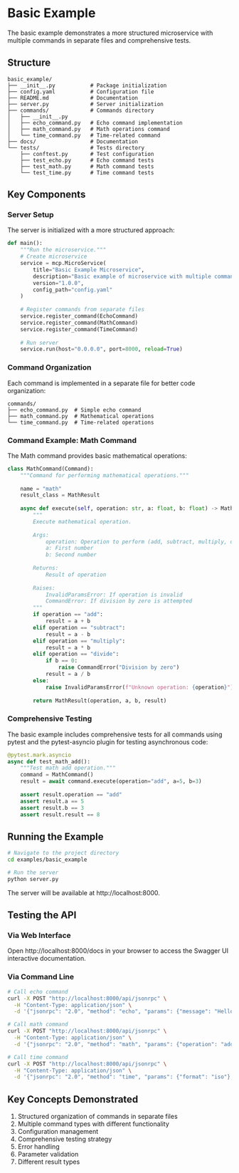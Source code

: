 # Basic Example

The basic example demonstrates a more structured microservice with multiple commands in separate files and comprehensive tests.

## Structure

```
basic_example/
├── __init__.py           # Package initialization
├── config.yaml           # Configuration file
├── README.md             # Documentation
├── server.py             # Server initialization
├── commands/             # Commands directory
│   ├── __init__.py
│   ├── echo_command.py   # Echo command implementation
│   ├── math_command.py   # Math operations command
│   └── time_command.py   # Time-related command
├── docs/                 # Documentation
└── tests/                # Tests directory
    ├── conftest.py       # Test configuration
    ├── test_echo.py      # Echo command tests
    ├── test_math.py      # Math command tests
    └── test_time.py      # Time command tests
```

## Key Components

### Server Setup

The server is initialized with a more structured approach:

```python
def main():
    """Run the microservice."""
    # Create microservice
    service = mcp.MicroService(
        title="Basic Example Microservice",
        description="Basic example of microservice with multiple commands",
        version="1.0.0",
        config_path="config.yaml"
    )
    
    # Register commands from separate files
    service.register_command(EchoCommand)
    service.register_command(MathCommand)
    service.register_command(TimeCommand)
    
    # Run server
    service.run(host="0.0.0.0", port=8000, reload=True)
```

### Command Organization

Each command is implemented in a separate file for better code organization:

```
commands/
├── echo_command.py  # Simple echo command
├── math_command.py  # Mathematical operations
└── time_command.py  # Time-related operations
```

### Command Example: Math Command

The Math command provides basic mathematical operations:

```python
class MathCommand(Command):
    """Command for performing mathematical operations."""
    
    name = "math"
    result_class = MathResult
    
    async def execute(self, operation: str, a: float, b: float) -> MathResult:
        """
        Execute mathematical operation.
        
        Args:
            operation: Operation to perform (add, subtract, multiply, divide)
            a: First number
            b: Second number
            
        Returns:
            Result of operation
            
        Raises:
            InvalidParamsError: If operation is invalid
            CommandError: If division by zero is attempted
        """
        if operation == "add":
            result = a + b
        elif operation == "subtract":
            result = a - b
        elif operation == "multiply":
            result = a * b
        elif operation == "divide":
            if b == 0:
                raise CommandError("Division by zero")
            result = a / b
        else:
            raise InvalidParamsError(f"Unknown operation: {operation}")
            
        return MathResult(operation, a, b, result)
```

### Comprehensive Testing

The basic example includes comprehensive tests for all commands using pytest and the pytest-asyncio plugin for testing asynchronous code:

```python
@pytest.mark.asyncio
async def test_math_add():
    """Test math add operation."""
    command = MathCommand()
    result = await command.execute(operation="add", a=5, b=3)
    
    assert result.operation == "add"
    assert result.a == 5
    assert result.b == 3
    assert result.result == 8
```

## Running the Example

```bash
# Navigate to the project directory
cd examples/basic_example

# Run the server
python server.py
```

The server will be available at http://localhost:8000.

## Testing the API

### Via Web Interface

Open http://localhost:8000/docs in your browser to access the Swagger UI interactive documentation.

### Via Command Line

```bash
# Call echo command
curl -X POST "http://localhost:8000/api/jsonrpc" \
  -H "Content-Type: application/json" \
  -d '{"jsonrpc": "2.0", "method": "echo", "params": {"message": "Hello World"}, "id": 1}'

# Call math command
curl -X POST "http://localhost:8000/api/jsonrpc" \
  -H "Content-Type: application/json" \
  -d '{"jsonrpc": "2.0", "method": "math", "params": {"operation": "add", "a": 5, "b": 3}, "id": 2}'

# Call time command
curl -X POST "http://localhost:8000/api/jsonrpc" \
  -H "Content-Type: application/json" \
  -d '{"jsonrpc": "2.0", "method": "time", "params": {"format": "iso"}, "id": 3}'
```

## Key Concepts Demonstrated

1. Structured organization of commands in separate files
2. Multiple command types with different functionality
3. Configuration management
4. Comprehensive testing strategy
5. Error handling
6. Parameter validation
7. Different result types 